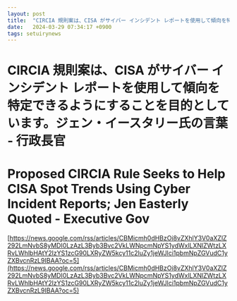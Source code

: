 ```yaml
---
layout: post
title:  "CIRCIA 規則案は、CISA がサイバー インシデント レポートを使用して傾向を特定できるようにすることを目的としています。ジェン・イースタリー氏の言葉 - 行政長官"
date:   2024-03-29 07:34:17 +0900
tags: setuirynews 
---
```


# CIRCIA 規則案は、CISA がサイバー インシデント レポートを使用して傾向を特定できるようにすることを目的としています。ジェン・イースタリー氏の言葉 - 行政長官



# Proposed CIRCIA Rule Seeks to Help CISA Spot Trends Using Cyber Incident Reports; Jen Easterly Quoted - Executive Gov

[https://news.google.com/rss/articles/CBMicmh0dHBzOi8vZXhlY3V0aXZlZ292LmNvbS8yMDI0LzAzL3Byb3Bvc2VkLWNpcmNpYS1ydWxlLXNlZWtzLXRvLWhlbHAtY2lzYS1zcG90LXRyZW5kcy11c2luZy1jeWJlci1pbmNpZGVudC1yZXBvcnRzL9IBAA?oc=5](https://news.google.com/rss/articles/CBMicmh0dHBzOi8vZXhlY3V0aXZlZ292LmNvbS8yMDI0LzAzL3Byb3Bvc2VkLWNpcmNpYS1ydWxlLXNlZWtzLXRvLWhlbHAtY2lzYS1zcG90LXRyZW5kcy11c2luZy1jeWJlci1pbmNpZGVudC1yZXBvcnRzL9IBAA?oc=5)

